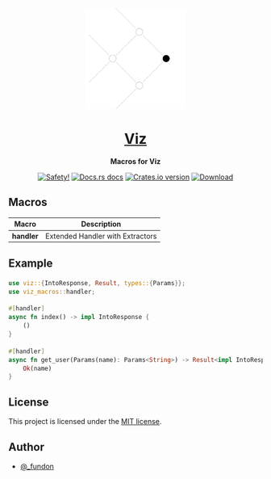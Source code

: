 <p align="center">
  <img src="https://raw.githubusercontent.com/viz-rs/viz-rs.github.io/gh-pages/logo.svg" height="200" />
</p>

<h1 align="center">
  <a href="https://docs.rs/viz">Viz</a>
</h1>

<div align="center">
  <p><strong>Macros for Viz</strong></p>
</div>

<div align="center">
  <!-- Safety -->
  <a href="/">
    <img src="https://img.shields.io/badge/-safety!-success?style=flat-square"
      alt="Safety!" /></a>
  <!-- Docs.rs docs -->
  <a href="https://docs.rs/viz-macros">
    <img src="https://img.shields.io/badge/docs-latest-blue.svg?style=flat-square"
      alt="Docs.rs docs" /></a>
  <!-- Crates version -->
  <a href="https://crates.io/crates/viz-macros">
    <img src="https://img.shields.io/crates/v/viz-macros.svg?style=flat-square"
    alt="Crates.io version" /></a>
  <!-- Downloads -->
  <a href="https://crates.io/crates/viz-macros">
    <img src="https://img.shields.io/crates/d/viz-macros.svg?style=flat-square"
      alt="Download" /></a>
</div>

## Macros

| Macro       | Description                      |
| ----------- | -------------------------------- |
| **handler** | Extended Handler with Extractors |

## Example

```rust
use viz::{IntoResponse, Result, types::{Params}};
use viz_macros::handler;

#[handler]
async fn index() -> impl IntoResponse {
    ()
}

#[handler]
async fn get_user(Params(name): Params<String>) -> Result<impl IntoResponse> {
    Ok(name)
}
```

## License

This project is licensed under the [MIT license](LICENSE).

## Author

- [@\_fundon](https://twitter.com/_fundon)
